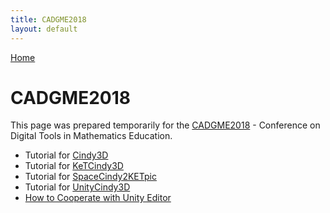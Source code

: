 ```yaml
---
title: CADGME2018
layout: default
---
```

[Home](../)

# CADGME2018

This page was prepared temporarily for the [CADGME2018](https://www.uc.pt/en/congressos/cadgme2018) - Conference on Digital Tools in Mathematics Education﻿.

* Tutorial for [Cindy3D](./cindy3d.html)
* Tutorial for [KeTCindy3D](./ketcindy3d.html)
* Tutorial for [SpaceCindy2KETpic](./spacecindy.html)
* Tutorial for [UnityCindy3D](../documents/tutorial.html)
* [How to Cooperate with Unity Editor](../documents/unityeditor.html)